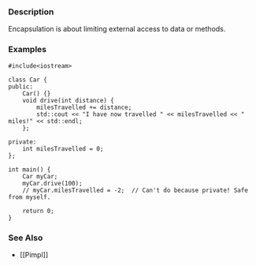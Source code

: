 ### Description
Encapsulation is about limiting external access to data or methods.

### Examples
```run-cpp
#include<iostream>

class Car {
public:
	Car() {}
	void drive(int distance) {
		milesTravelled += distance;
		std::cout << "I have now travelled " << milesTravelled << " miles!" << std::endl; 
	};
	
private:
	int milesTravelled = 0;
};

int main() {
	Car myCar;
	myCar.drive(100);
	// myCar.milesTravelled = -2;  // Can't do because private! Safe from myself.
	
	return 0;
}
```

### See Also
* [[Pimpl]]